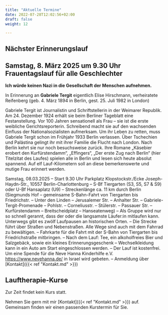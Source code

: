 ```yaml
---
title: "Aktuelle Termine"
date: 2022-07-28T12:02:56+02:00
draft: false
weight: 12

---
```


## Nächster Erinnerungslauf

## Samstag, 8. März 2025 um 9.30 Uhr Frauentagslauf für alle Geschlechter

__Ich würde keinen Nazi in die Gesellschaft der Menschen aufnehmen.__

In Erinnerung an __Gabriele Tergit__ eigentlich Elise Hirschmann, verheiratete Reifenberg (geb. 4. März 1894 in Berlin, gest. 25. Juli 1982 in London)

Gabriele Tergit ist Journalistin und Schriftstellerin in der Weimarer Republik. Am 24. Dezember 1924 erhält sie beim Berliner Tageblatt eine Festanstellung. Vor 100 Jahren sensationell als Frau – sie ist die erste weibliche Gerichtsreporterin. Schreibend macht sie auf den wachsenden Einfluss der Nationalsozialisten aufmerksam. Um ihr Leben zu retten, muss Gabriele Tergit schon im Frühjahr 1933 Berlin verlassen. Über Tschechien und Palästina gelingt ihr mit ihrer Familie die Flucht nach London. Nach Berlin kehrt sie nur noch besuchsweise zurück. Ihre Romane „Käsebier erobert den Kurfürstendamm“, „Effingers“, „Der erste Zug nach Berlin“ (hier Titelzitat des Laufes) spielen alle in Berlin und lesen sich heute absolut spannend. Auf elf Lauf-Kilometern soll an diese bemerkenswerte und mutige Frau erinnert werden.

Samstag, 08.03.2025 – Start 9.30 Uhr Parkplatz Klopstockstr./Ecke Joseph-Haydn-Str., 10557 Berlin-Charlottenburg – S-Bf Tiergarten (S3, S5, S7 & S9) oder U-Bf Hansaplatz (U9) – Streckenlänge ca. 11 km durch Berlin (Siegmunds Hof – gemeinsame S-Bahn-Fahrt von Tiergarten bis Friedrichstr. – Unter den Linden – Jerusalemer Str. – Anhalter Str. – Gabriele-Tergit-Promenade – Pohlstr. – Corneliusstr. – Stülerstr. – Passauer Str. – Kurfürstendamm – Breitscheidplatz – Hanseatenweg) – Als Gruppe wird nur so schnell gerannt, dass der oder die langsamste Läufer:in mitlaufen kann. Unterwegs gibt es zwölf Laufpausen an historischen Orten. – Die Strecke führt über Straßen und Nebenstraßen. Alle Wege sind auch mit dem Fahrrad zu bewältigen. – Fahrkarte für die Fahrt mit der S-Bahn von Tiergarten bis Friedrichstraße mitbringen. – Nach dem Lauf: Tee, ein alkoholfreies Bier und Salzgebäck, sowie ein kleines Erinnerungsgeschenk – Wechselkleidung kann in ein Auto am Start eingeschlossen werden. – Der Lauf ist kostenfrei. Um eine Spende für die Neve Hanna Kinderhilfe e.V. https://www.nevehanna.de/ in Israel wird gebeten. – Anmeldung über [Kontakt]({{< ref "Kontakt.md" >}})



## Lauftherapie-Kurse

Zur Zeit findet kein Kurs statt. 

Nehmen Sie gern mit mir [Kontakt]({{< ref "Kontakt.md" >}}) auf. Gemeinsam finden wir einen passenden Kurstermin für Sie. 





